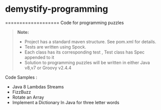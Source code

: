 # demystify-programming
===================
Code for programming puzzles

> **Note:**
> - Project has a standard maven structure. See pom.xml for details.
> - Tests are written using Spock.
> - Each class has its corresponding test , Test class has Spec appended to it
> - Solution to programming puzzles will be written in either Java v8,v7 or Groovy v2.4.4

Code Samples :
 - Java 8 Lambdas Streams
 - FizzBuzz
 - Rotate an Array
 - Implement a Dictionary In Java for three letter words